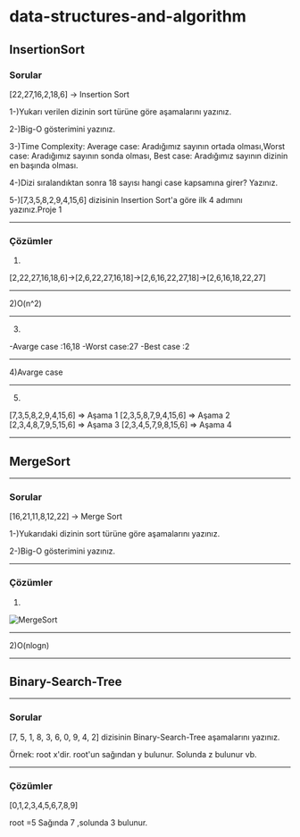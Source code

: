 # data-structures-and-algorithm
 
 
 ## InsertionSort
 ### Sorular
[22,27,16,2,18,6] -> Insertion Sort

1-)Yukarı verilen dizinin sort türüne göre aşamalarını yazınız.

2-)Big-O gösterimini yazınız.

3-)Time Complexity: Average case: Aradığımız sayının ortada olması,Worst case: Aradığımız sayının sonda olması, Best case: Aradığımız sayının dizinin en başında olması.

4-)Dizi sıralandıktan sonra 18 sayısı hangi case kapsamına girer? Yazınız.

5-)[7,3,5,8,2,9,4,15,6] dizisinin Insertion Sort'a göre ilk 4 adımını yazınız.Proje 1

 ****
 ### Çözümler
 1)
 [2,22,27,16,18,6]->[2,6,22,27,16,18]->[2,6,16,22,27,18]->[2,6,16,18,22,27]
***
2)O(n^2)
***
3)
-Avarge case :16,18
-Worst case:27
-Best case :2 
***
4)Avarge case
***
5)
[7,3,5,8,2,9,4,15,6] => Aşama 1 
[2,3,5,8,7,9,4,15,6] => Aşama 2 
[2,3,4,8,7,9,5,15,6] => Aşama 3 
[2,3,4,5,7,9,8,15,6] => Aşama 4
***
## MergeSort
***
### Sorular
[16,21,11,8,12,22] -> Merge Sort

1-)Yukarıdaki dizinin sort türüne göre aşamalarını yazınız.

2-)Big-O gösterimini yazınız.
***
### Çözümler
1)
![MergeSort](https://user-images.githubusercontent.com/83772404/147691476-d25c60d4-bdbc-4e5a-8a19-03f1ea295d51.png)
****
2)O(nlogn)
***
## Binary-Search-Tree
***
### Sorular
[7, 5, 1, 8, 3, 6, 0, 9, 4, 2] dizisinin Binary-Search-Tree aşamalarını yazınız.

Örnek: root x'dir. root'un sağından y bulunur. Solunda z bulunur vb.
***
### Çözümler
[0,1,2,3,4,5,6,7,8,9]

root =5
Sağında 7 ,solunda 3 bulunur.






